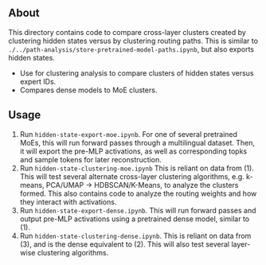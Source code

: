 ## About
This directory contains code to compare cross-layer clusters created by clustering hidden states versus by clustering routing paths.
This is similar to `./../path-analysis/store-pretrained-model-paths.ipynb`, but also exports hidden states. 
- Use for clustering analysis to compare clusters of hidden states versus expert IDs.
- Compares dense models to MoE clusters.


## Usage
1. Run `hidden-state-export-moe.ipynb`. For one of several pretrained MoEs, this will run forward passes through a multilingual dataset. Then, it will export the pre-MLP activations, as well as corresponding topks and sample tokens for later reconstruction.
2. Run `hidden-state-clustering-moe.ipynb` This is reliant on data from (1). This will test several alternate cross-layer clustering algorithms, e.g. k-means, PCA/UMAP -> HDBSCAN/K-Means, to analyze the clusters formed. This also contains code to analyze the routing weights and how they interact with activations.
3. Run `hidden-state-export-dense.ipynb`. This will run forward passes and output pre-MLP activations using a pretrained dense model, similar to (1).
4. Run `hidden-state-clustering-dense.ipynb`. This is reliant on data from (3), and is the dense equivalent to (2). This will also test several layer-wise clustering algorithms.